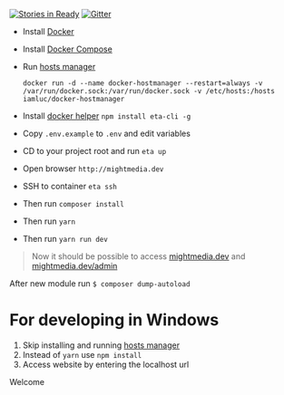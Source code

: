 [![Stories in Ready](https://badge.waffle.io/CodersAKL/MightMedia_TVS.png?label=ready&title=Ready)](http://waffle.io/CodersAKL/MightMedia_TVS) [![Gitter](http://img.shields.io/badge/chat-%23CodersAKL-blue.svg?style=plastic)](https://gitter.im/CodersAKL)

* Install [Docker](https://docs.docker.com/engine/installation/ubuntulinux/)
* Install [Docker Compose](https://docs.docker.com/compose/)
* Run [hosts manager](https://github.com/iamluc/docker-hostmanager)

    ```docker run -d --name docker-hostmanager --restart=always -v /var/run/docker.sock:/var/run/docker.sock -v /etc/hosts:/hosts iamluc/docker-hostmanager```

* Install [docker helper](https://github.com/nfq-eta/eta-cli) `npm install eta-cli -g`
* Copy `.env.example` to `.env` and edit variables
* CD to your project root and run `eta up`
* Open browser `http://mightmedia.dev`
* SSH to container `eta ssh`
* Then run `composer install`
* Then run `yarn`
* Then run `yarn run dev`
> Now it should be possible to access [mightmedia.dev](http://mightmedia.dev) and [mightmedia.dev/admin](http://mightmedia.dev/admin)

After new module run
`$ composer dump-autoload`

# For developing in Windows
 1. Skip installing and running [hosts manager](https://github.com/iamluc/docker-hostmanager)
 1. Instead of `yarn` use `npm install`
 1. Access website by entering the localhost url

Welcome
